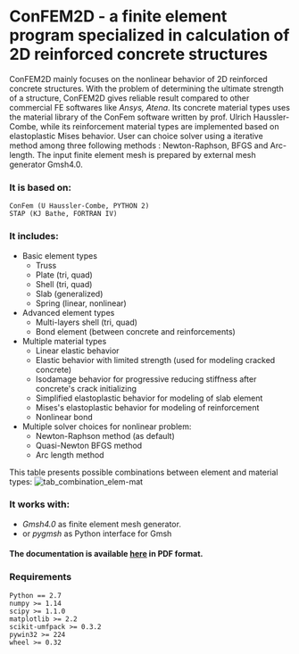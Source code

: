 ﻿# ConFEM2D - a finite element program specialized in calculation of 2D reinforced concrete structures

ConFEM2D mainly focuses on the nonlinear behavior of 2D reinforced concrete structures. With the problem of determining the ultimate strength of a structure, ConFEM2D gives reliable result compared to other commercial FE softwares like *Ansys, Atena*.
Its concrete material types uses the material library of the ConFem software written by prof. Ulrich Haussler-Combe, while its reinforcement material types are implemented based on elastoplastic Mises behavior. User can choice solver using a iterative method among three following methods : Newton-Raphson, BFGS and Arc-length. The input finite element mesh is prepared by external mesh generator Gmsh4.0.

### It is based on:
	ConFem (U Haussler-Combe, PYTHON 2)
	STAP (KJ Bathe, FORTRAN IV)
### It includes:
* Basic element types
	* Truss
	* Plate (tri, quad)
	* Shell (tri, quad)
	* Slab (generalized)
	* Spring (linear, nonlinear)
* Advanced element types
	* Multi-layers shell (tri, quad)
	* Bond element (between concrete and reinforcements)
* Multiple material types
	* Linear elastic behavior
	* Elastic behavior with limited strength (used for modeling cracked concrete)
	* Isodamage behavior for progressive reducing stiffness after concrete's crack initializing
	* Simplified elastoplastic behavior for modeling of slab element
	* Mises's elastoplastic behavior for modeling of reinforcement
	* Nonlinear bond
* Multiple solver choices for nonlinear problem:
	* Newton-Raphson method (as default)
	* Quasi-Newton BFGS method
	* Arc length method

This table presents possible combinations between element and material types:
![tab_combination_elem-mat](https://user-images.githubusercontent.com/46455765/51026768-9b359f00-158f-11e9-91f8-68a1c35e7341.PNG)

### It works with:
* *Gmsh4.0* as finite element mesh generator.
* or *pygmsh* as Python interface for Gmsh

#### The documentation is available [here](https://github.com/DuongDoNgoc/ConFEM2D/blob/master/doc/ConFEM2D.pdf) in PDF format.

### Requirements
	Python == 2.7
	numpy >= 1.14
	scipy >= 1.1.0
	matplotlib >= 2.2
	scikit-umfpack >= 0.3.2
	pywin32 >= 224
	wheel >= 0.32

